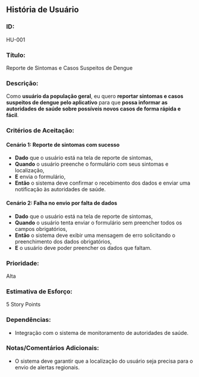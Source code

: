 ## **História de Usuário**

### **ID:**  
HU-001

### **Título:**  
Reporte de Sintomas e Casos Suspeitos de Dengue

### **Descrição:**  
Como **usuário da população geral**, eu quero **reportar sintomas e casos suspeitos de dengue pelo aplicativo** para que **possa informar as autoridades de saúde sobre possíveis novos casos de forma rápida e fácil**.

### **Critérios de Aceitação:**

#### Cenário 1: Reporte de sintomas com sucesso
- **Dado** que o usuário está na tela de reporte de sintomas,
- **Quando** o usuário preenche o formulário com seus sintomas e localização,
- **E** envia o formulário,
- **Então** o sistema deve confirmar o recebimento dos dados e enviar uma notificação às autoridades de saúde.

#### Cenário 2: Falha no envio por falta de dados
- **Dado** que o usuário está na tela de reporte de sintomas,
- **Quando** o usuário tenta enviar o formulário sem preencher todos os campos obrigatórios,
- **Então** o sistema deve exibir uma mensagem de erro solicitando o preenchimento dos dados obrigatórios,
- **E** o usuário deve poder preencher os dados que faltam.

### **Prioridade:**  
Alta

### **Estimativa de Esforço:**  
5 Story Points

### **Dependências:**  
- Integração com o sistema de monitoramento de autoridades de saúde.

### **Notas/Comentários Adicionais:**
- O sistema deve garantir que a localização do usuário seja precisa para o envio de alertas regionais.